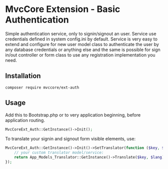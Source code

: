 # MvcCore Extension - Basic Authentication
Simple authentication service, only to signin/signout an user. Service use  credentials defined in system config.ini by default. Service is very easy to extend and configure for new user model class to authenticate the user by any database credentials or anything else and the same is possible for sign in/out controller or form class to use any registration implementation you need.

## Installation
```shell
composer require mvccore/ext-auth
```

## Usage
Add this to Bootstrap.php or to very application beginning, before application routing.
```php
MvcCoreExt_Auth::GetInstance()->Init();
```

To translate your signin and signout form visible elements, use:
```php
MvcCoreExt_Auth::GetInstance()->Init()->SetTranslator(function ($key, $lang = NULL) {
	// your custom translator model/service:
	return App_Models_Translator::GetInstance()->Translate($key, $lang);
});
```